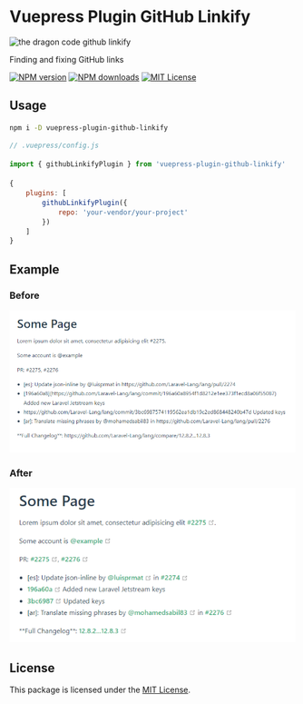 # Vuepress Plugin GitHub Linkify

![the dragon code github linkify](https://preview.dragon-code.pro/the-dragon-code/github-linkify.svg?brand=vuepress&invert=1)

Finding and fixing GitHub links

[![NPM version][npm-version-image]][npm-url]
[![NPM downloads][npm-downloads-image]][npm-downloads-url]
[![MIT License][license-image]][license-url]

## Usage

```bash
npm i -D vuepress-plugin-github-linkify
```

```javascript
// .vuepress/config.js

import { githubLinkifyPlugin } from 'vuepress-plugin-github-linkify'

{
    plugins: [
        githubLinkifyPlugin({
            repo: 'your-vendor/your-project'
        })
    ]
}
```

## Example

### Before

![before](.github/images/before.png)

### After

![before](.github/images/after.png)

## License

This package is licensed under the [MIT License][license-url].


[license-image]: https://img.shields.io/badge/license-MIT-blue.svg?style=flat

[license-url]: LICENSE

[npm-url]: https://npmjs.org/package/vuepress-plugin-github-linkify

[npm-version-image]: https://img.shields.io/npm/v/vuepress-plugin-github-linkify.svg?style=flat

[npm-downloads-image]: https://img.shields.io/npm/dm/vuepress-plugin-github-linkify.svg?style=flat

[npm-downloads-url]: https://npmcharts.com/compare/vuepress-plugin-github-linkify?minimal=true
